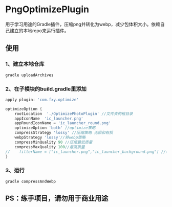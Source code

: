 # PngOptimizePlugin
用于学习用途的Gradle插件，压缩png并转化为webp，减少包体积大小。依赖自己建立的本地repo来运行插件。

## 使用
### 1、建立本地仓库
```shell
gradle uploadArchives
```

### 2、在子模块的build.gradle里添加
```groovy
apply plugin: 'com.fxy.optimize'

optimizeOption {
    rootLocation  './OptimizePhotoPlugin' //文件夹的根目录
    appIconName  'ic_launcher.png' 
    appRoundIconName = 'ic_launcher_round.png'
    optimizeOption 'both' //optimize策略
    compressStrategy 'lossy' //压缩策略 无损和有损
    webpStrategy 'lossy'//转webp策略
    compressMinQuality 90 //压缩最低质量
    compressMaxQuality 100//最高质量
//    filterName = ["ic_launcher.png","ic_launcher_background.png"] //过滤文件的名称
}
```

### 3、运行
```
gradle compressAndWebp
```
## PS：练手项目，请勿用于商业用途
